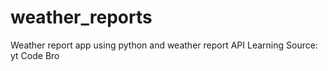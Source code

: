 # weather_reports
Weather report app using python and weather report API 
Learning Source: yt Code Bro
